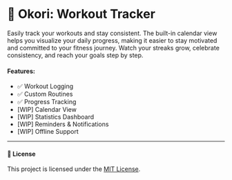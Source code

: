 # 🚀 Okori: Workout Tracker

Easily track your workouts and stay consistent. The built-in calendar view helps you visualize your daily progress, making it easier to stay motivated and committed to your fitness journey. 
Watch your streaks grow, celebrate consistency, and reach your goals step by step.

#### Features:
- ✅ Workout Logging 
- ✅ Custom Routines 
- ✅ Progress Tracking 
- [WIP] Calendar View 
- [WIP] Statistics Dashboard 
- [WIP] Reminders & Notifications 
- [WIP] Offline Support

---

#### 📜 License
This project is licensed under the [MIT License](LICENSE).
